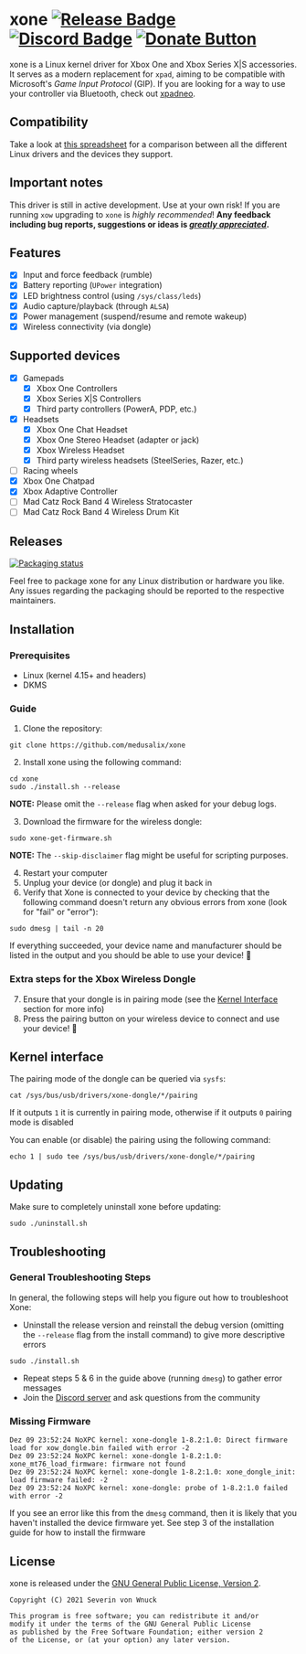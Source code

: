 # xone [![Release Badge](https://img.shields.io/github/v/release/medusalix/xone?logo=github)](https://github.com/medusalix/xone/releases/latest) [![Discord Badge](https://img.shields.io/discord/733964971842732042?label=discord&logo=discord)](https://discord.gg/FDQxwWk) [![Donate Button](https://www.paypalobjects.com/en_US/i/btn/btn_donate_SM.gif)](https://www.paypal.com/donate?hosted_button_id=BWUECKFDNY446)

xone is a Linux kernel driver for Xbox One and Xbox Series X|S accessories. It serves as a modern replacement for `xpad`, aiming to be compatible with Microsoft's *Game Input Protocol* (GIP).
If you are looking for a way to use your controller via Bluetooth, check out [xpadneo](https://github.com/atar-axis/xpadneo).

## Compatibility

Take a look at [this spreadsheet](https://docs.google.com/spreadsheets/d/1fVGtqHTo9PRdmFVgEjmWuJIjuYEE_OziktNifFZIEgg) for a comparison between all the different Linux drivers and the devices they support.

## Important notes

This driver is still in active development. Use at your own risk!
If you are running `xow` upgrading to `xone` is *highly recommended*!
**Any feedback including bug reports, suggestions or ideas is [*greatly appreciated*](https://discord.gg/FDQxwWk).**

## Features

- [x] Input and force feedback (rumble)
- [x] Battery reporting (`UPower` integration)
- [x] LED brightness control (using `/sys/class/leds`)
- [x] Audio capture/playback (through `ALSA`)
- [x] Power management (suspend/resume and remote wakeup)
- [x] Wireless connectivity (via dongle)

## Supported devices

- [x] Gamepads
    - [x] Xbox One Controllers
    - [x] Xbox Series X|S Controllers
    - [x] Third party controllers (PowerA, PDP, etc.)
- [x] Headsets
    - [x] Xbox One Chat Headset
    - [x] Xbox One Stereo Headset (adapter or jack)
    - [x] Xbox Wireless Headset
    - [x] Third party wireless headsets (SteelSeries, Razer, etc.)
- [ ] Racing wheels
- [x] Xbox One Chatpad
- [x] Xbox Adaptive Controller
- [ ] Mad Catz Rock Band 4 Wireless Stratocaster
- [ ] Mad Catz Rock Band 4 Wireless Drum Kit

## Releases

[![Packaging status](https://repology.org/badge/vertical-allrepos/xone.svg)](https://repology.org/project/xone/versions)

Feel free to package xone for any Linux distribution or hardware you like.
Any issues regarding the packaging should be reported to the respective maintainers.

## Installation

### Prerequisites

- Linux (kernel 4.15+ and headers)
- DKMS

### Guide

1. Clone the repository:

```
git clone https://github.com/medusalix/xone
```

2. Install xone using the following command:

```
cd xone
sudo ./install.sh --release
```

**NOTE:** Please omit the `--release` flag when asked for your debug logs.

3. Download the firmware for the wireless dongle:

```
sudo xone-get-firmware.sh
```

**NOTE:** The `--skip-disclaimer` flag might be useful for scripting purposes.

4. Restart your computer
5. Unplug your device (or dongle) and plug it back in
6. Verify that Xone is connected to your device by checking that the following command doesn't return any obvious errors from xone (look for "fail" or "error"):

```
sudo dmesg | tail -n 20
```

If everything succeeded, your device name and manufacturer should be listed in the output and you should be able to use your device! 🥳

### Extra steps for the Xbox Wireless Dongle

7. Ensure that your dongle is in pairing mode (see the [Kernel Interface](#kernel-interface) section for more info)
8. Press the pairing button on your wireless device to connect and use your device! 🥳

## Kernel interface

The pairing mode of the dongle can be queried via `sysfs`:

```
cat /sys/bus/usb/drivers/xone-dongle/*/pairing
```
If it outputs `1` it is currently in pairing mode, otherwise if it outputs `0` pairing mode is disabled

You can enable (or disable) the pairing using the following command:

```
echo 1 | sudo tee /sys/bus/usb/drivers/xone-dongle/*/pairing
```

## Updating

Make sure to completely uninstall xone before updating:

```
sudo ./uninstall.sh
```

## Troubleshooting

### General Troubleshooting Steps

In general, the following steps will help you figure out how to troubleshoot Xone:
- Uninstall the release version and reinstall the debug version (omitting the `--release` flag from the install command) to give more descriptive errors
```
sudo ./install.sh
```
- Repeat steps 5 & 6 in the guide above (running `dmesg`) to gather error messages
- Join the [Discord server](https://discord.gg/FDQxwWk) and ask questions from the community

### Missing Firmware

```
Dez 09 23:52:24 NoXPC kernel: xone-dongle 1-8.2:1.0: Direct firmware load for xow_dongle.bin failed with error -2
Dez 09 23:52:24 NoXPC kernel: xone-dongle 1-8.2:1.0: xone_mt76_load_firmware: firmware not found
Dez 09 23:52:24 NoXPC kernel: xone-dongle 1-8.2:1.0: xone_dongle_init: load firmware failed: -2
Dez 09 23:52:24 NoXPC kernel: xone-dongle: probe of 1-8.2:1.0 failed with error -2
```

If you see an error like this from the `dmesg` command, then it is likely that you haven't installed the device firmware yet. See step 3 of the installation guide for how to install the firmware

## License

xone is released under the [GNU General Public License, Version 2](LICENSE).

```
Copyright (C) 2021 Severin von Wnuck

This program is free software; you can redistribute it and/or
modify it under the terms of the GNU General Public License
as published by the Free Software Foundation; either version 2
of the License, or (at your option) any later version.
```
